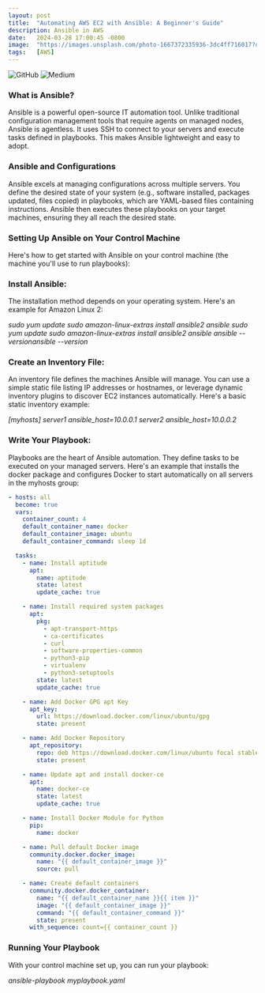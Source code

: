 ```yaml
---
layout: post
title:  "Automating AWS EC2 with Ansible: A Beginner's Guide"
description: Ansible in AWS
date:   2024-03-28 17:00:45 -0800
image:  "https://images.unsplash.com/photo-1667372335936-3dc4ff716017?q=80&w=3432&auto=format&fit=crop&ixlib=rb-4.0.3&ixid=M3wxMjA3fDB8MHxwaG90by1wYWdlfHx8fGVufDB8fHx8fA%3D%3D"
tags:   [AWS]
---
```



![GitHub](https://img.shields.io/badge/github-%23121011.svg?style=for-the-badge&logo=github&logoColor=white)
![Medium](https://img.shields.io/badge/Medium-12100E?style=for-the-badge&logo=medium&logoColor=white)


### What is Ansible?

Ansible is a powerful open-source IT automation tool. Unlike traditional configuration management tools that require agents on managed nodes, Ansible is agentless. It uses SSH to connect to your servers and execute tasks defined in playbooks. This makes Ansible lightweight and easy to adopt.

### Ansible and Configurations

Ansible excels at managing configurations across multiple servers. You define the desired state of your system (e.g., software installed, packages updated, files copied) in playbooks, which are YAML-based files containing instructions. Ansible then executes these playbooks on your target machines, ensuring they all reach the desired state.

### Setting Up Ansible on Your Control Machine

Here's how to get started with Ansible on your control machine (the machine you'll use to run playbooks):

### Install Ansible:

The installation method depends on your operating system. Here's an example for Amazon Linux 2:


*sudo yum update
sudo amazon-linux-extras install ansible2 ansible
 sudo yum update
sudo amazon-linux-extras install ansible2 ansible
ansible --versionansible --version*

### Create an Inventory File:

An inventory file defines the machines Ansible will manage. You can use a simple static file listing IP addresses or hostnames, or leverage dynamic inventory plugins to discover EC2 instances automatically. Here's a basic static inventory example:

*[myhosts]
server1 ansible_host=10.0.0.1
server2 ansible_host=10.0.0.2*

### Write Your Playbook:

Playbooks are the heart of Ansible automation. They define tasks to be executed on your managed servers. Here's an example that installs the docker package and configures Docker to start automatically on all servers in the myhosts group:


```yaml
- hosts: all
  become: true
  vars:
    container_count: 4
    default_container_name: docker
    default_container_image: ubuntu
    default_container_command: sleep 1d

  tasks:
    - name: Install aptitude
      apt:
        name: aptitude
        state: latest
        update_cache: true

    - name: Install required system packages
      apt:
        pkg:
          - apt-transport-https
          - ca-certificates
          - curl
          - software-properties-common
          - python3-pip
          - virtualenv
          - python3-setuptools
        state: latest
        update_cache: true

    - name: Add Docker GPG apt Key
      apt_key:
        url: https://download.docker.com/linux/ubuntu/gpg
        state: present

    - name: Add Docker Repository
      apt_repository:
        repo: deb https://download.docker.com/linux/ubuntu focal stable
        state: present

    - name: Update apt and install docker-ce
      apt:
        name: docker-ce
        state: latest
        update_cache: true

    - name: Install Docker Module for Python
      pip:
        name: docker

    - name: Pull default Docker image
      community.docker.docker_image:
        name: "{{ default_container_image }}"
        source: pull

    - name: Create default containers
      community.docker.docker_container:
        name: "{{ default_container_name }}{{ item }}"
        image: "{{ default_container_image }}"
        command: "{{ default_container_command }}"
        state: present
      with_sequence: count={{ container_count }}


```

### Running Your Playbook

With your control machine set up, you can run your playbook:


*ansible-playbook myplaybook.yaml*
